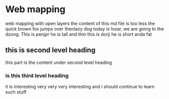# Web mapping
web mapping with open layers
the content of this md file is too less
the quick brown fox jumps over thenlazy dog
today is losar, we are going to the dzong.
This is penjpr he is tall and thin
this is dorji he is short anda fat
## this is second level heading
this part is the content under second level heading

### is this third level heading
it is interesting very very very interesting and i should continue to learn such stuff
